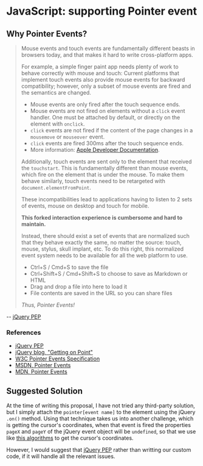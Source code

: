 # JavaScript: supporting Pointer event

## Why Pointer Events?
>Mouse events and touch events are fundamentally different beasts in browsers today, and that makes it hard to write cross-platform apps.
>
>For example, a simple finger paint app needs plenty of work to behave correctly with mouse and touch:
>Current platforms that implement touch events also provide mouse events for backward compatibility; however, only a subset of mouse events are fired and the semantics are changed.
> 
> - Mouse events are only fired after the touch sequence ends.
> - Mouse events are not fired on elements without a `click` event handler. One must be attached by default, or directly on the element with `onclick`.
> - `click` events are not fired if the content of the page changes in a `mousemove` or `mouseover` event.
> - `click` events are fired 300ms after the touch sequence ends.
> - More information: [Apple Developer Documentation](http://developer.apple.com/library/safari/#documentation/appleapplications/reference/safariwebcontent/HandlingEvents/HandlingEvents.html).
> 
> Additionally, touch events are sent only to the element that received the `touchstart`. This is fundamentally different than mouse events, which fire on the element that is under the mouse. To make them behave similarly, touch events need to be retargeted with `document.elementFromPoint`.
> 
> These incompatibilities lead to applications having to listen to 2 sets of events, mouse on desktop and touch for mobile.
> 
> **This forked interaction experience is cumbersome and hard to maintain.**
> 
> Instead, there should exist a set of events that are normalized such that they behave exactly the same, no matter the source: touch, mouse, stylus, skull implant, etc. To do this right, this normalized event system needs to be available for all the web platform to use.
>
>
> * Ctrl+S / Cmd+S to save the file
> * Ctrl+Shift+S / Cmd+Shift+S to choose to save as Markdown or HTML
> * Drag and drop a file into here to load it
> * File contents are saved in the URL so you can share files
>
> *Thus, Pointer Events!*

-- [jQuery PEP](https://github.com/jquery/PEP#why-pointer-events)

### References
- [jQuery PEP](https://github.com/jquery/PEP)
- [jQuery blog, "Getting on Point"](https://blog.jquery.com/2015/02/24/getting-on-point/)
- [W3C Pointer Events Specification](https://www.w3.org/TR/pointerevents/)
- [MSDN, Pointer Events](https://msdn.microsoft.com/en-us/library/dn433244%28v=vs.85%29.aspx)
- [MDN, Pointer Events](https://developer.mozilla.org/en-US/docs/Web/API/Pointer_events)

## Suggested Solution
At the time of writing this proposal, I have not tried any third-party solution, but I simply attach the `pointer[event name]` to the element using the jQuery `.on()` method. Using that technique takes us into another challenge, which is getting the cursor's coordinates, when that event is fired the properties `pageX` and `pageY` of the jQuery event object will be `undefined`, so that we use like [this algorithms](https://github.com/zurb/foundation-sites/blob/v5.5.3/js/foundation/foundation.slider.js#L101) to get the cursor's coordinates.

However, I would suggest that [jQuery PEP](https://github.com/jquery/PEP) rather than writting our custom code, if it will handle all the relevant issues.